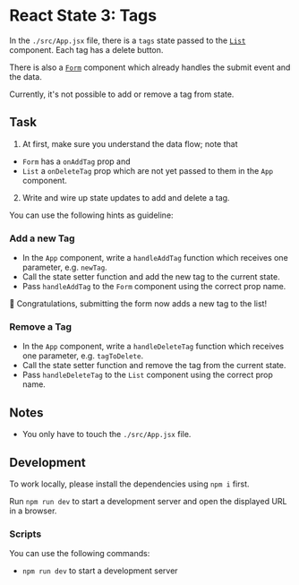 # React State 3: Tags

In the `./src/App.jsx` file, there is a `tags` state passed to the [`List`](./src/components/List/index.jsx) component. Each tag has a delete button.

There is also a [`Form`](./src/components/Form/index.jsx) component which already handles the submit event and the data.

Currently, it's not possible to add or remove a tag from state.

## Task

1. At first, make sure you understand the data flow; note that

- `Form` has a `onAddTag` prop and
- `List` a `onDeleteTag` prop which are not yet passed to them in the `App` component.

2. Write and wire up state updates to add and delete a tag.

You can use the following hints as guideline:

### Add a new Tag

- In the `App` component, write a `handleAddTag` function which receives one parameter, e.g. `newTag`.
- Call the state setter function and add the new tag to the current state.
- Pass `handleAddTag` to the `Form` component using the correct prop name.

🎉 Congratulations, submitting the form now adds a new tag to the list!

### Remove a Tag

- In the `App` component, write a `handleDeleteTag` function which receives one parameter, e.g. `tagToDelete`.
- Call the state setter function and remove the tag from the current state.
- Pass `handleDeleteTag` to the `List` component using the correct prop name.

## Notes

- You only have to touch the `./src/App.jsx` file.

## Development

To work locally, please install the dependencies using `npm i` first.

Run `npm run dev` to start a development server and open the displayed URL in a browser.



### Scripts

You can use the following commands:

- `npm run dev` to start a development server
